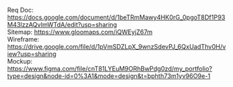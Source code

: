 Req Doc:  https://docs.google.com/document/d/1beTRmMawy4HK0rG_0pgoT8Df1P93M43lzzAQvImWTdA/edit?usp=sharing<br>
Sitemap: https://www.gloomaps.com/iQWEyjZ67m <br>
Wireframe: https://drive.google.com/file/d/1pVmSDZLpX_9wnzSdevPJ_6QxUadThv0H/view?usp=sharing<br>
Mockup: https://www.figma.com/file/cnT81LYEuM9ORhBwPdg0zd/my_portfolio?type=design&node-id=0%3A1&mode=design&t=bphth73m1yv96O9e-1<br>
